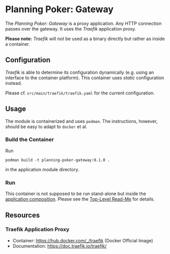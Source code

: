 # Planning Poker: Gateway

The _Planning Poker: Gateway_ is a proxy application. Any HTTP connection passes over the gateway. It uses the _Traefik_
application proxy.

**Please note:** _Traefik_ will not be used as a binary directly but rather as inside a container.

## Configuration

_Traefik_ is able to determine its configuration dynamically (e.g. using an interface to the container platform). This
container uses _static_ configuration instead.

Please cf. `src/main/traefik/traefik.yaml` for the current configuration.

## Usage

The module is containerized and uses `podman`. The instructions, however, should be easy to adapt to `docker` et al.

### Build the Container

Run

```shell
podman build -t planning-poker-gateway:0.1.0 .
```

in the application module directory.

### Run

This container is not supposed to be run stand-alone but inside the [application composition](../../compose.yaml).
Please see the [Top-Level Read-Me](../../README.md) for details.

## Resources

### Traefik Application Proxy

- Container: https://hub.docker.com/_/traefik (Docker Official Image)
- Documentation: https://doc.traefik.io/traefik/

